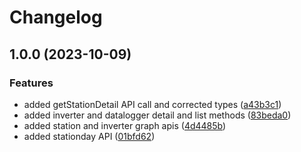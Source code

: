 # Changelog

## 1.0.0 (2023-10-09)


### Features

* added getStationDetail API call and corrected types ([a43b3c1](https://github.com/steveworkman/solis-cloud-api/commit/a43b3c18a254128968d978b504eec20916695ef1))
* added inverter and datalogger detail and list methods ([83beda0](https://github.com/steveworkman/solis-cloud-api/commit/83beda0e3eea03c0f1c1ec15f7aa7e06e3e7a9b8))
* added station and inverter graph apis ([4d4485b](https://github.com/steveworkman/solis-cloud-api/commit/4d4485bf9638fd37fbfd81e694072f0c577c1ee8))
* added stationday API ([01bfd62](https://github.com/steveworkman/solis-cloud-api/commit/01bfd627cdf2ac0f15ef61ee963d5f660009ee27))
